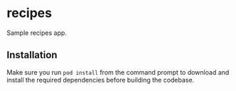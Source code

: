 # recipes
Sample recipes app.

## Installation
Make sure you run `pod install` from the command prompt to download and install the required dependencies before building the codebase.

